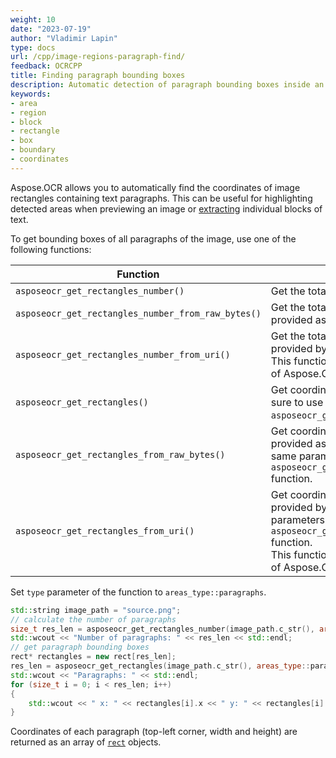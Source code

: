```yaml
---
weight: 10
date: "2023-07-19"
author: "Vladimir Lapin"
type: docs
url: /cpp/image-regions-paragraph-find/
feedback: OCRCPP
title: Finding paragraph bounding boxes
description: Automatic detection of paragraph bounding boxes inside an image.
keywords:
- area
- region
- block
- rectangle
- box
- boundary
- coordinates
---
```


Aspose.OCR allows you to automatically find the coordinates of image rectangles containing text paragraphs. This can be useful for highlighting detected areas when previewing an image or [extracting](/ocr/cpp/image-regions-extract/) individual blocks of text.

To get bounding boxes of all paragraphs of the image, use one of the following functions:

Function | Description
-------- | -----------
`asposeocr_get_rectangles_number()` | Get the total number of paragraphs in the image.
`asposeocr_get_rectangles_number_from_raw_bytes()` | Get the total number of paragraphs in the image provided as an array of pixels.
`asposeocr_get_rectangles_number_from_uri()` | Get the total number of paragraphs in the image provided by URI.<br />This function is not supported in the Linux version of Aspose.OCR for C++.
`asposeocr_get_rectangles()` | Get coordinates of all paragraph in the image. Make sure to use the same parameters as in `asposeocr_get_rectangles_number()` function.
`asposeocr_get_rectangles_from_raw_bytes()` | Get coordinates of all paragraph in the image provided as an array of pixels. Make sure to use the same parameters as in `asposeocr_get_rectangles_number_from_raw_bytes()` function.
`asposeocr_get_rectangles_from_uri()` | Get coordinates of all paragraph in the image provided by URI. Make sure to use the same parameters as in `asposeocr_get_rectangles_number_from_uri()` function.<br />This function is not supported in the Linux version of Aspose.OCR for C++.

Set `type` parameter of the function to `areas_type::paragraphs`.

```cpp
std::string image_path = "source.png";
// calculate the number of paragraphs
size_t res_len = asposeocr_get_rectangles_number(image_path.c_str(), areas_type::paragraphs, false);
std::wcout << "Number of paragraphs: " << res_len << std::endl;
// get paragraph bounding boxes
rect* rectangles = new rect[res_len];
res_len = asposeocr_get_rectangles(image_path.c_str(), areas_type::paragraphs, false, rectangles, res_len);
std::wcout << "Paragraphs: " << std::endl;
for (size_t i = 0; i < res_len; i++)
{
	std::wcout << " x: " << rectangles[i].x << " y: " << rectangles[i].y << " width: " << rectangles[i].width << " height: " << rectangles[i].height << std::endl;
}
```

Coordinates of each paragraph (top-left corner, width and height) are returned as an array of [`rect`](https://reference.aspose.com/ocr/cpp/structrect/) objects.
